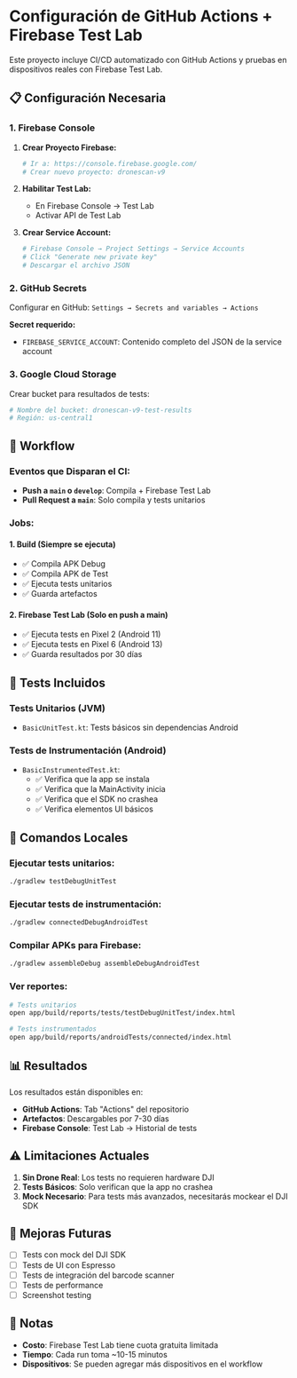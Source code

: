 # Configuración de GitHub Actions + Firebase Test Lab

Este proyecto incluye CI/CD automatizado con GitHub Actions y pruebas en dispositivos reales con Firebase Test Lab.

## 📋 Configuración Necesaria

### 1. Firebase Console

1. **Crear Proyecto Firebase:**
   ```bash
   # Ir a: https://console.firebase.google.com/
   # Crear nuevo proyecto: dronescan-v9
   ```

2. **Habilitar Test Lab:**
   - En Firebase Console → Test Lab
   - Activar API de Test Lab

3. **Crear Service Account:**
   ```bash
   # Firebase Console → Project Settings → Service Accounts
   # Click "Generate new private key"
   # Descargar el archivo JSON
   ```

### 2. GitHub Secrets

Configurar en GitHub: `Settings → Secrets and variables → Actions`

**Secret requerido:**
- `FIREBASE_SERVICE_ACCOUNT`: Contenido completo del JSON de la service account

### 3. Google Cloud Storage

Crear bucket para resultados de tests:
```bash
# Nombre del bucket: dronescan-v9-test-results
# Región: us-central1
```

## 🚀 Workflow

### Eventos que Disparan el CI:

- **Push a `main` o `develop`**: Compila + Firebase Test Lab
- **Pull Request a `main`**: Solo compila y tests unitarios

### Jobs:

#### 1. Build (Siempre se ejecuta)
- ✅ Compila APK Debug
- ✅ Compila APK de Test
- ✅ Ejecuta tests unitarios
- ✅ Guarda artefactos

#### 2. Firebase Test Lab (Solo en push a main)
- ✅ Ejecuta tests en Pixel 2 (Android 11)
- ✅ Ejecuta tests en Pixel 6 (Android 13)
- ✅ Guarda resultados por 30 días

## 📱 Tests Incluidos

### Tests Unitarios (JVM)
- `BasicUnitTest.kt`: Tests básicos sin dependencias Android

### Tests de Instrumentación (Android)
- `BasicInstrumentedTest.kt`:
  - ✅ Verifica que la app se instala
  - ✅ Verifica que la MainActivity inicia
  - ✅ Verifica que el SDK no crashea
  - ✅ Verifica elementos UI básicos

## 🔧 Comandos Locales

### Ejecutar tests unitarios:
```bash
./gradlew testDebugUnitTest
```

### Ejecutar tests de instrumentación:
```bash
./gradlew connectedDebugAndroidTest
```

### Compilar APKs para Firebase:
```bash
./gradlew assembleDebug assembleDebugAndroidTest
```

### Ver reportes:
```bash
# Tests unitarios
open app/build/reports/tests/testDebugUnitTest/index.html

# Tests instrumentados
open app/build/reports/androidTests/connected/index.html
```

## 📊 Resultados

Los resultados están disponibles en:
- **GitHub Actions**: Tab "Actions" del repositorio
- **Artefactos**: Descargables por 7-30 días
- **Firebase Console**: Test Lab → Historial de tests

## ⚠️ Limitaciones Actuales

1. **Sin Drone Real**: Los tests no requieren hardware DJI
2. **Tests Básicos**: Solo verifican que la app no crashea
3. **Mock Necesario**: Para tests más avanzados, necesitarás mockear el DJI SDK

## 🔄 Mejoras Futuras

- [ ] Tests con mock del DJI SDK
- [ ] Tests de UI con Espresso
- [ ] Tests de integración del barcode scanner
- [ ] Tests de performance
- [ ] Screenshot testing

## 📝 Notas

- **Costo**: Firebase Test Lab tiene cuota gratuita limitada
- **Tiempo**: Cada run toma ~10-15 minutos
- **Dispositivos**: Se pueden agregar más dispositivos en el workflow
